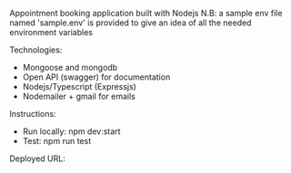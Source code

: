 
Appointment booking application built with Nodejs
N.B: a sample env file named 'sample.env' is provided to give an idea of all the needed environment variables

Technologies:
  - Mongoose and mongodb
  - Open API (swagger) for documentation
  - Nodejs/Typescript (Expressjs)
  - Nodemailer + gmail for emails 

Instructions:
   - Run locally: npm dev:start
   - Test: npm run test


Deployed URL: 